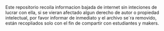 Este repositorio recoila informacion bajada de internet sin inteciones de lucrar con ella, si se vieran afectado algun derecho de autor o propiedad intelectual, por favor informar de inmediato y el archivo se´ra removido, están recopliados solo con el fin de compartir con estudiantes y makers.
